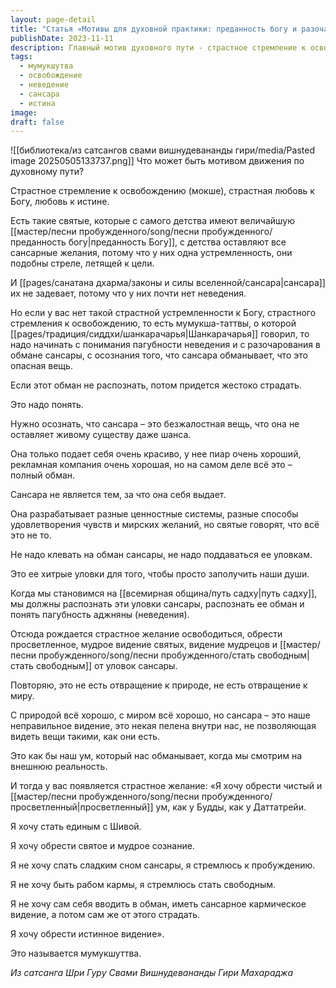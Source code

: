 ```yaml
---
layout: page-detail
title: "Статья «Мотивы для духовной практики: преданность богу и разочарование в сансаре»"
publishDate: 2023-11-11
description: Главный мотив духовного пути - страстное стремление к освобождению (мумукшуттва) и любовь к Богу. Если этого нет, путь начинается с осознания обмана и пагубности сансары, которая лишь маскирует страдания. Распознав иллюзию сансары и неведение, возникает сильное желание обрести просветление, чистый ум и истинное видение, свободное от кармы.
tags:
  - мумукшутва
  - освобождение
  - неведение
  - сансара
  - истина
image: 
draft: false
---
```

![[библиотека/из сатсангов свами вишнудевананды гири/media/Pasted image 20250505133737.png]]
 Что может быть мотивом движения по духовному пути? 

 Страстное стремление к освобождению (мокше), страстная любовь к Богу, любовь к истине. 

 Есть такие святые, которые с самого детства имеют величайшую [[мастер/песни пробужденного/song/песни пробужденного/преданность богу|преданность Богу]], с детства оставляют все сансарные желания, потому что у них одна устремленность, они подобны стреле, летящей к цели. 

 И [[pages/санатана дхарма/законы и силы вселенной/сансара|сансара]] их не задевает, потому что у них почти нет неведения. 

 Но если у вас нет такой страстной устремленности к Богу, страстного стремления к освобождению, то есть мумукша-таттвы, о которой [[pages/традиция/сиддхи/шанкарачарья|Шанкарачарья]] говорил, то надо начинать с понимания пагубности неведения и с разочарования в обмане сансары, с осознания того, что сансара обманывает, что это опасная вещь. 

 Если этот обман не распознать, потом придется жестоко страдать. 

 Это надо понять.

 Нужно осознать, что сансара – это безжалостная вещь, что она не оставляет живому существу даже шанса. 

 Она только подает себя очень красиво, у нее пиар очень хороший, рекламная компания очень хорошая, но на самом деле всё это – полный обман. 

 Сансара не является тем, за что она себя выдает. 

 Она разрабатывает разные ценностные системы, разные способы удовлетворения чувств и мирских желаний, но святые говорят, что всё это не то. 

 Не надо клевать на обман сансары, не надо поддаваться ее уловкам. 

 Это ее хитрые уловки для того, чтобы просто заполучить наши души. 

 Когда мы становимся на [[всемирная община/путь садху|путь садху]], мы должны распознать эти уловки сансары, распознать ее обман и понять пагубность аджняны (неведения). 

 Отсюда рождается страстное желание освободиться, обрести просветленное, мудрое видение святых, видение мудрецов и [[мастер/песни пробужденного/song/песни пробужденного/стать свободным|стать свободным]] от уловок сансары. 

 Повторяю, это не есть отвращение к природе, не есть отвращение к миру. 

 С природой всё хорошо, с миром всё хорошо, но сансара – это наше неправильное видение, это некая пелена внутри нас, не позволяющая видеть вещи такими, как они есть. 

 Это как бы наш ум, который нас обманывает, когда мы смотрим на внешнюю реальность. 

 И тогда у вас появляется страстное желание: «Я хочу обрести чистый и [[мастер/песни пробужденного/song/песни пробужденного/просветленный|просветленный]] ум, как у Будды, как у Даттатрейи. 

 Я хочу стать единым с Шивой.

 Я хочу обрести святое и мудрое сознание. 

 Я не хочу спать сладким сном сансары, я стремлюсь к пробуждению.

 Я не хочу быть рабом кармы, я стремлюсь стать свободным.

 Я не хочу сам себя вводить в обман, иметь сансарное кармическое видение, а потом сам же от этого страдать.

 Я хочу обрести истинное видение».

 Это называется мумукшуттва.

*Из сатсанга Шри Гуру Свами Вишнудевананды Гири Махараджа*